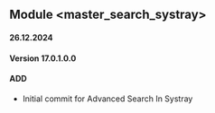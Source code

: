 ## Module <master_search_systray>

#### 26.12.2024
#### Version 17.0.1.0.0
#### ADD

- Initial commit for Advanced Search In Systray
